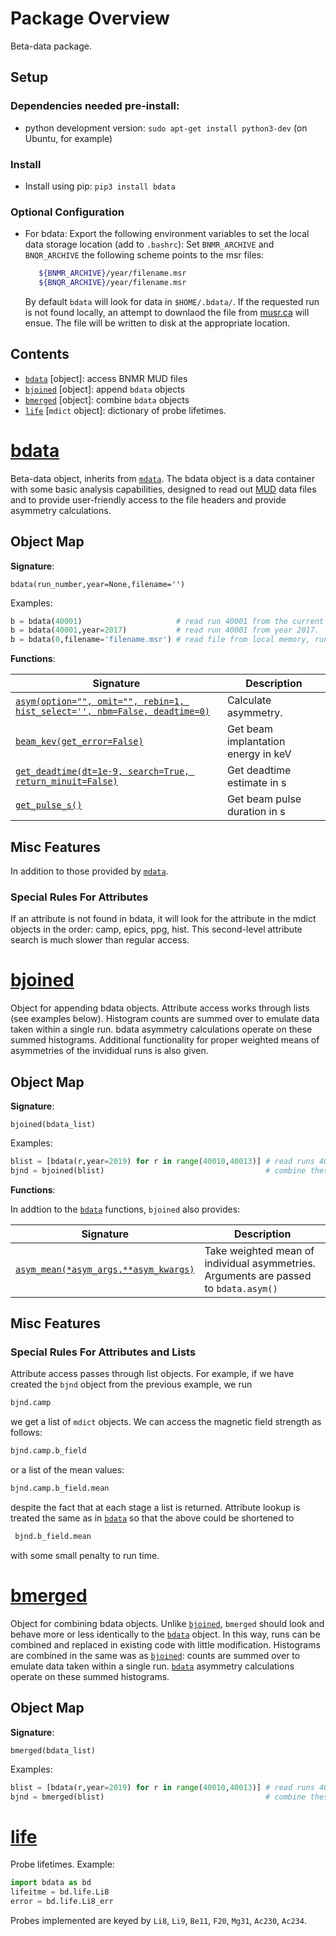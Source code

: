 # Package Overview

Beta-data package.

## Setup 

### Dependencies needed pre-install: 

* python development version: `sudo apt-get install python3-dev` (on Ubuntu, for example)

### Install 

* Install using pip: `pip3 install bdata`

### Optional Configuration

* For bdata: Export the following environment variables to set the local data storage location (add to `.bashrc`):
   Set `BNMR_ARCHIVE` and `BNQR_ARCHIVE` the following scheme points to the msr files:
   ```bash
      ${BNMR_ARCHIVE}/year/filename.msr
      ${BNQR_ARCHIVE}/year/filename.msr
   ```
   By default `bdata` will look for data in `$HOME/.bdata/`. If the requested run is not found locally, an attempt to downlaod the file from [musr.ca](http://musr.ca/mud/runSel.html) will ensue. The file will be written to disk at the appropriate location. 

## Contents

* [`bdata`](#bdata) [object]: access BNMR MUD files
* [`bjoined`](#bjoined) [object]: append `bdata` objects
* [`bmerged`](#bmerged) [object]: combine `bdata` objects
* [`life`](#life) [`mdict` object]: dictionary of probe lifetimes. 

# [bdata](https://github.com/dfujim/bdata/blob/master/bdata/bdata.py)
Beta-data object, inherits from [`mdata`](#mdata). The bdata object is a data container with some basic analysis capabilities, designed to read out [MUD](http://musr.ca/mud/mud_fmt.html) data files and to provide user-friendly access to the file headers and provide asymmetry calculations. 

## Object Map

**Signature**: 

`bdata(run_number,year=None,filename='')`

Examples:
    
```python
b = bdata(40001)                     # read run 40001 from the current year. 
b = bdata(40001,year=2017)           # read run 40001 from year 2017.
b = bdata(0,filename='filename.msr') # read file from local memory, run number unused 
```        

**Functions**: 

| Signature | Description |
| -------- | -------- |
| [`asym(option="", omit="", rebin=1, hist_select='', nbm=False, deadtime=0)`](https://github.com/dfujim/bdata/blob/c5ec55c82b2380c538fbf615722bf08d8f4116c6/bdata/bdata.py#L1116-L1298) | Calculate asymmetry. |
| [`beam_kev(get_error=False)`](https://github.com/dfujim/bdata/blob/c5ec55c82b2380c538fbf615722bf08d8f4116c6/bdata/bdata.py#L1634-L1640) | Get beam implantation energy in keV |
| [`get_deadtime(dt=1e-9, search=True, return_minuit=False)`](https://github.com/dfujim/bdata/blob/c5ec55c82b2380c538fbf615722bf08d8f4116c6/bdata/bdata.py#L1671-L1682) | Get deadtime estimate in s |
| [`get_pulse_s()`](https://github.com/dfujim/bdata/blob/c5ec55c82b2380c538fbf615722bf08d8f4116c6/bdata/bdata.py#L1724-L1725) | Get beam pulse duration in s |

## Misc Features

In addition to those provided by [`mdata`](#mdata).

### Special Rules For Attributes

   If an attribute is not found in bdata, it will look for the 
   attribute in the mdict objects in the order: camp, epics, ppg, hist.
   This second-level attribute search is much slower than regular 
   access.



# [bjoined](https://github.com/dfujim/bdata/blob/master/bdata/bjoined.py)

Object for appending bdata objects. Attribute access works through lists (see examples below). Histogram counts are summed over to emulate data taken within a single run. bdata asymmetry calculations operate on these summed histograms. Additional functionality for proper weighted  means of asymmetries of the invididual runs is also given.

## Object Map

**Signature**: 

`bjoined(bdata_list)`

Examples:
    
```python
blist = [bdata(r,year=2019) for r in range(40010,40013)] # read runs 40010-40012
bjnd = bjoined(blist)                                    # combine these runs
```        

**Functions**: 

In addtion to the [`bdata`](#bdata) functions, `bjoined` also provides:

| Signature | Description |
| -------- | -------- |
| [`asym_mean(*asym_args,**asym_kwargs)`](https://github.com/dfujim/bdata/blob/64495ec255cd4a0a6aee6f8f8b97607adef73e88/bdata/bjoined.py#L237)     | Take weighted mean of individual asymmetries. Arguments are passed to `bdata.asym()`   |


## Misc Features

### Special Rules For Attributes and Lists

   Attribute access passes through list objects. For example, if we have created the `bjnd` object from the previous example, we run 
   
   ```python
   bjnd.camp
   ```
   
   we get a list of `mdict` objects. We can access the magnetic field strength as follows: 
   
   ```python
   bjnd.camp.b_field
   ```
  
   or a list of the mean values:
   
   ```python
   bjnd.camp.b_field.mean
   ```
   
   despite the fact that at each stage a list is returned. Attribute lookup is treated the same as in [`bdata`](#bdata) so that the above could be shortened to 
  
  ```python
   bjnd.b_field.mean
   ```
   
   with some small penalty to run time.
   
# [bmerged](https://github.com/dfujim/bdata/blob/master/bdata/bmerged.py)

Object for combining bdata objects. Unlike [`bjoined`](#bjoined), `bmerged` should look and behave more or less identically to the [`bdata`](#bdata) object. In this way, runs can be combined and replaced in existing code with little modification. Histograms are combined in the same was as [`bjoined`](#bjoined): counts are summed over to emulate data taken within a single run. [`bdata`](#bdata) asymmetry calculations operate on these summed histograms. 

## Object Map

**Signature**: 

`bmerged(bdata_list)`

Examples:
    
```python
blist = [bdata(r,year=2019) for r in range(40010,40013)] # read runs 40010-40012
bjnd = bmerged(blist)                                    # combine these runs
```
   
# [life](https://github.com/dfujim/bdata/blob/481ab42cdd39a86266431176a3853e354ea385aa/bdata/bdata.py#L1663-L1682)

Probe lifetimes. Example:

```python
import bdata as bd
lifeitme = bd.life.Li8
error = bd.life.Li8_err
```

Probes implemented are keyed by `Li8`, `Li9`, `Be11`, `F20`, `Mg31`, `Ac230`, `Ac234`.
